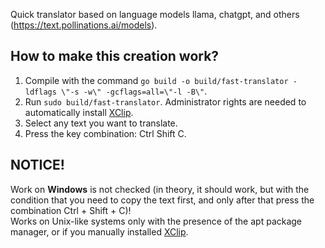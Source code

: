 Quick translator based on language models llama, chatgpt, and others (https://text.pollinations.ai/models).
## How to make this creation work?
1. Compile with the command ``go build -o build/fast-translator -ldflags \"-s -w\" -gcflags=all=\"-l -B\"``.
2. Run ``sudo build/fast-translator``. Administrator rights are needed to automatically install [XClip](https://github.com/astrand/xclip).
3. Select any text you want to translate.
4. Press the key combination: Ctrl   Shift   C.
## NOTICE!
Work on **Windows** is not checked (in theory, it should work, but with the condition that you need to copy the text first, and only after that press the combination Ctrl + Shift + C)!
<br>
Works on Unix-like systems only with the presence of the apt package manager, or if you manually installed [XClip](https://github.com/astrand/xclip).
